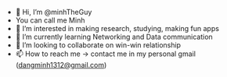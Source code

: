 - 👋 Hi, I’m @minhTheGuy
- You can call me Minh
- 👀 I’m interested in making research, studying, making fun apps
- 🌱 I’m currently learning Networking and Data communication
- 💞️ I’m looking to collaborate on win-win relationship
- 📫 How to reach me -> contact me in my personal gmail (dangminh1312@gmail.com)

<!---
minhTheGuy/minhTheGuy is a ✨ special ✨ repository because its `README.md` (this file) appears on your GitHub profile.
You can click the Preview link to take a look at your changes.
--->
